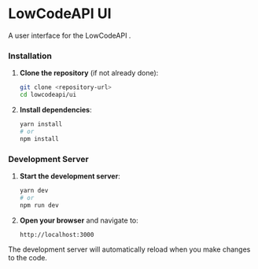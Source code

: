 # LowCodeAPI UI

A user interface for the LowCodeAPI .

### Installation

1. **Clone the repository** (if not already done):
   ```bash
   git clone <repository-url>
   cd lowcodeapi/ui
   ```

2. **Install dependencies**:
   ```bash
   yarn install
   # or
   npm install
   ```

### Development Server

1. **Start the development server**:
   ```bash
   yarn dev
   # or
   npm run dev
   ```

2. **Open your browser** and navigate to:
   ```
   http://localhost:3000
   ```

The development server will automatically reload when you make changes to the code.

